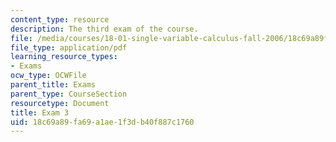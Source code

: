```yaml
---
content_type: resource
description: The third exam of the course.
file: /media/courses/18-01-single-variable-calculus-fall-2006/18c69a89fa69a1ae1f3db40f887c1760_exam3.pdf
file_type: application/pdf
learning_resource_types:
- Exams
ocw_type: OCWFile
parent_title: Exams
parent_type: CourseSection
resourcetype: Document
title: Exam 3
uid: 18c69a89-fa69-a1ae-1f3d-b40f887c1760
---
```


